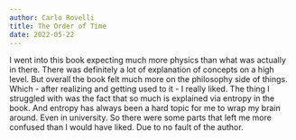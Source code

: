 ```yaml
---
author: Carlo Rovelli
title: The Order of Time
date: 2022-05-22
---
```

 
I went into this book expecting much more physics than what was actually in there. There was definitely a lot of explanation of concepts on a high level. But overall the book felt much more on the philosophy side of things. Which - after realizing and getting used to it - I really liked. The thing I struggled with was the fact that so much is explained via entropy in the book. And entropy has always been a hard topic for me to wrap my brain around. Even in university. So there were some parts that left me more confused than I would have liked. Due to no fault of the author. 